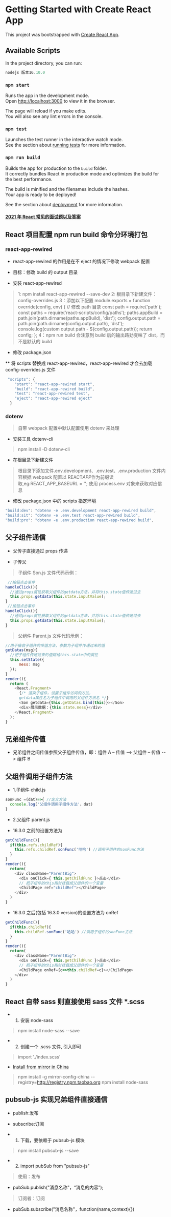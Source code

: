# Getting Started with Create React App

This project was bootstrapped with [Create React App](https://github.com/facebook/create-react-app).

## Available Scripts

In the project directory, you can run:

```javascript
nodejs 版本16.10.0
```

### `npm start`

Runs the app in the development mode.\
Open [http://localhost:3000](http://localhost:3000) to view it in the browser.

The page will reload if you make edits.\
You will also see any lint errors in the console.

### `npm test`

Launches the test runner in the interactive watch mode.\
See the section about [running tests](https://facebook.github.io/create-react-app/docs/running-tests) for more information.

### `npm run build`

Builds the app for production to the `build` folder.\
It correctly bundles React in production mode and optimizes the build for the best performance.

The build is minified and the filenames include the hashes.\
Your app is ready to be deployed!

See the section about [deployment](https://facebook.github.io/create-react-app/docs/deployment) for more information.

#### [2021 年 React 常见的面试题以及答案](https://blog.csdn.net/qq_44182284/article/details/116979015)

## React 项目配置 npm run build 命令分环境打包

### react-app-rewired

- react-app-rewired 的作用是在不 eject 的情况下修改 webpack 配置

- 目标：修改 build 的 output 目录

- 安装 react-app-rewired

> 1: npm install react-app-rewired --save-dev
> 2: 根目录下新建文件：config-overrides.js
> 3：添加以下配置
> module.exports = function override(config, env) {
> // 修改 path 目录
> const path = require('path');
> const paths = require('react-scripts/config/paths');
> paths.appBuild = path.join(path.dirname(paths.appBuild), 'dist');
> config.output.path = path.join(path.dirname(config.output.path), 'dist');
> console.log(custom output path - ${config.output.path});
> return config;
> };
> 4：npm run build
> 会注意到 build 后的输出路劲变味了 dist，而不是默认的 build

- 修改 package.json

\*\* 将 scripts 替换成 react-app-rewired，react-app-rewired 才会去加载 config-overrides.js 文件

```javascript
 "scripts": {
    "start": "react-app-rewired start",
    "build": "react-app-rewired build",
    "test": "react-app-rewired test",
    "eject": "react-app-rewired eject"
  }
```

### dotenv

> 自带 webpack 配置中默认配置使用 dotenv 来处理

- 安装工具 dotenv-cli

> npm install -D dotenv-cli

- 在根目录下新建文件

> 根目录下添加文件.env.development、.env.test、.env.production
> 文件内容根据 webpack 配置以 REACT*APP*作为前缀读取,eg:REACT_APP_BASEURL = '';
> 使用 process.env 对象来获取对应信息

- 修改 package.json 中的 scripts 指定环境

```javascript
"build:dev": "dotenv -e .env.development react-app-rewired build",
"build:sit": "dotenv -e .env.test react-app-rewired build",
"build:pro": "dotenv -e .env.production react-app-rewired build",
```

## 父子组件通信

- 父传子直接通过 props 传递

- 子传父

> 子组件 Son.js 文件代码示例：

```javascript
 //按钮点击事件
handleClick(){
  //通过props属性获取父组件的getdata方法，并将this.state值传递过去
  this.props.getdata(this.state.inputValue);
}
 //按钮点击事件
handleClick(){
  //通过props属性获取父组件的getdata方法，并将this.state值传递过去
  this.props.getdata(this.state.inputValue);
}
```

> 父组件 Parent.js 文件代码示例：

```javascript
//用于接收子组件的传值方法，参数为子组件传递过来的值
getDatas(msg){
  //把子组件传递过来的值赋给this.state中的属性
  this.setState({
      mess: msg
  });
}
render(){
  return (
    <React.Fragment>
      {/* 渲染子组件，设置子组件访问的方法，
      getdata属性名为子组件中调用的父组件方法名 */}
      <Son getdata={this.getDatas.bind(this)}></Son>
      <div>展示数据：{this.state.mess}</div>
    </React.Fragment>
  );
}
```

## 兄弟组件传值

- 兄弟组件之间传值参照父子组件传值，即：组件 A – 传值 --> 父组件 – 传值 --> 组件 B

## 父组件调用子组件方法

- 1.子组件 child.js

```javascript
sonFunc =(dat)=>{ //定义方法
  console.log('父组件调用子组件方法'，dat)
}
```

- 2.父组件 parent.js

- 16.3.0 之前的设置方法为

```javascript
getChildFunc(){
  if(this.refs.childRef){
    this.refs.childRef.sonFunc('哈哈') //调用子组件的sonFunc方法
  }
}
render(){
  return(
    <div className="ParentBig">
      <div onClick={ this.getChildFunc }>点击</div>
      // 把子组件的this指针挂载成父组件的一个变量
      <ChildPage ref="childRef"></ChildPage>
    </div>
  )
}
```

- 16.3.0 之后(包括 16.3.0 version)的设置方法为 onRef

```javascript
getChildFunc(){
  if(this.childRef){
    this.childRef.sonFunc('哈哈') //调用子组件的sonFunc方法
  }
}
render(){
  return(
    <div className="ParentBig">
      <div onClick={ this.getChildFunc }>点击</div>
      // 把子组件的this指针挂载成父组件的一个变量
      <ChildPage onRef={c=>this.childRef=c}></ChildPage>
    </div>
  )
}
```

## React 自带 sass 则直接使用 sass 文件 \*.scss

- 1. 安装 node-sass

> npm install node-sass --save

- 2. 创建一个 .scss 文件, 引入即可

> import './index.scss'

- [Install from mirror in China](https://www.npmjs.com/package/node-sass)

> npm install -g mirror-config-china --registry=http://registry.npm.taobao.org
> npm install node-sass

## pubsub-js 实现兄弟组件直接通信

- publish:发布
- subscribe:订阅

- 1. 下载，要依赖于 pubsub-js 模块

> npm install pubsub-js --save

- 2. import pubSub from "pubsub-js"

> 使用：发布

- pubSub.publish("消息名称"，“消息的内容”);

> 订阅者：订阅

- pubSub.subscribe("消息名称"，function(name,context){})
